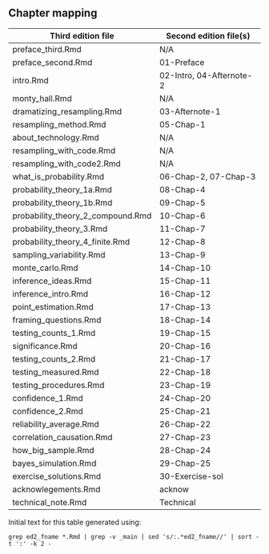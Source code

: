## Chapter mapping

| Third edition file | Second edition file(s) |
| ------------------ | ------------------- |
| preface_third.Rmd | N/A |
| preface_second.Rmd | 01-Preface |
| intro.Rmd | 02-Intro, 04-Afternote-2 |
| monty_hall.Rmd | N/A |
| dramatizing_resampling.Rmd | 03-Afternote-1 |
| resampling_method.Rmd | 05-Chap-1 |
| about_technology.Rmd | N/A |
| resampling_with_code.Rmd | N/A |
| resampling_with_code2.Rmd | N/A |
| what_is_probability.Rmd | 06-Chap-2, 07-Chap-3 |
| probability_theory_1a.Rmd | 08-Chap-4 |
| probability_theory_1b.Rmd | 09-Chap-5 |
| probability_theory_2_compound.Rmd | 10-Chap-6 |
| probability_theory_3.Rmd | 11-Chap-7 |
| probability_theory_4_finite.Rmd | 12-Chap-8 |
| sampling_variability.Rmd | 13-Chap-9 |
| monte_carlo.Rmd | 14-Chap-10 |
| inference_ideas.Rmd | 15-Chap-11 |
| inference_intro.Rmd | 16-Chap-12 |
| point_estimation.Rmd | 17-Chap-13 |
| framing_questions.Rmd | 18-Chap-14 |
| testing_counts_1.Rmd | 19-Chap-15 |
| significance.Rmd | 20-Chap-16 |
| testing_counts_2.Rmd | 21-Chap-17 |
| testing_measured.Rmd | 22-Chap-18 |
| testing_procedures.Rmd | 23-Chap-19 |
| confidence_1.Rmd | 24-Chap-20 |
| confidence_2.Rmd | 25-Chap-21 |
| reliability_average.Rmd | 26-Chap-22 |
| correlation_causation.Rmd | 27-Chap-23 |
| how_big_sample.Rmd | 28-Chap-24 |
| bayes_simulation.Rmd | 29-Chap-25 |
| exercise_solutions.Rmd | 30-Exercise-sol |
| acknowlegements.Rmd | acknow |
| technical_note.Rmd | Technical |

Initial text for this table generated using:

```
grep ed2_fname *.Rmd | grep -v _main | sed 's/:.*ed2_fname//' | sort -t ':' -k 2 -
```
